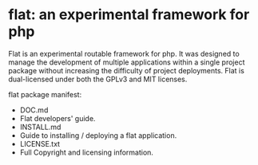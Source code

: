 # flat: an experimental framework for php
Flat is an experimental routable framework for php. It was 
designed to manage the development of multiple applications 
within a single project package without increasing the 
difficulty of project deployments. Flat is dual-licensed 
under both the GPLv3 and MIT licenses.

flat package manifest:
* DOC.md
 * Flat developers' guide.
* INSTALL.md
 * Guide to installing / deploying a flat application.
* LICENSE.txt
 * Full Copyright and licensing information. 
